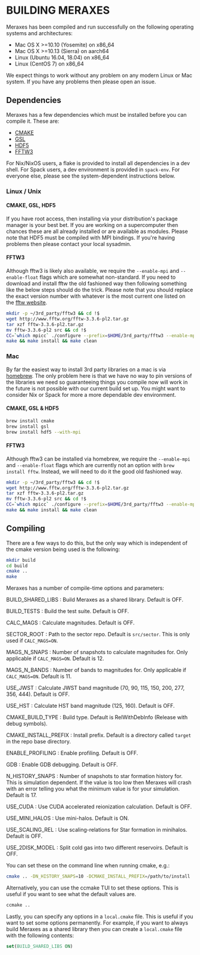 # BUILDING MERAXES

Meraxes has been compiled and run successfully on the following operating systems and architectures:

- Mac OS X >=10.10 (Yosemite) on x86_64
- Mac OS X >=10.13 (Sierra) on aarch64
- Linux (Ubuntu 16.04, 18.04) on x86_64
- Linux (CentOS 7) on x86_64

We expect things to work without any problem on any modern Linux or Mac system.  If you have any problems then please open an issue.

## Dependencies

Meraxes has a few dependencies which must be installed before you can compile it.  These are:

- [CMAKE](https://cmake.org)
- [GSL](https://www.gnu.org/software/gsl/)
- [HDF5](https://www.hdfgroup.org)
- [FFTW3](http://www.fftw.org)

For Nix/NixOS users, a flake is provided to install all dependencies in a dev shell.
For Spack users, a dev environment is provided in `spack-env`.
For everyone else, please see the system-dependent instructions below.

### Linux / Unix

#### CMAKE, GSL, HDF5

If you have root access, then installing via your distribution's package manager is your best bet.  If you are working on a supercomputer then chances these are all already installed or are available as modules.  Please note that HDF5 must be compiled with MPI bindings.  If you're having problems then please contact your local sysadmin.

#### FFTW3

Although fftw3 is likely also available, we require the `--enable-mpi` and `--enable-float` flags which are somewhat non-standard.  If you need to download and install fftw the old fashioned way then following something like the below steps should do the trick.  Please note that you should replace the exact version number with whatever is the most current one listed on the [fftw website](http://www.fftw.org/).

``` sh
mkdir -p ~/3rd_party/fftw3 && cd !$
wget http://www.fftw.org/fftw-3.3.6-pl2.tar.gz
tar xzf fftw-3.3.6-pl2.tar.gz
mv fftw-3.3.6-pl2 src && cd !$
CC=`which mpicc` ./configure --prefix=$HOME/3rd_party/fftw3 --enable-mpi --enable-float
make && make install && make clean
```

### Mac

By far the easiest way to install 3rd party libraries on a mac is via [homebrew](https://brew.sh). The only problem here is that we have no way to pin versions of the libraries we need so guaranteeing things you compile now will work in the future is not possible with our current build set up. You might want to consider Nix or Spack for more a more dependable dev environment.

#### CMAKE, GSL & HDF5

```sh
brew install cmake
brew install gsl
brew install hdf5 --with-mpi
```

#### FFTW3

Although fftw3 can be installed via homebrew, we require the `--enable-mpi` and `--enable-float` flags which are currently not an option with `brew install fftw`.  Instead, we will need to do it the good old fashioned way.

``` sh
mkdir -p ~/3rd_party/fftw3 && cd !$
wget http://www.fftw.org/fftw-3.3.6-pl2.tar.gz
tar xzf fftw-3.3.6-pl2.tar.gz
mv fftw-3.3.6-pl2 src && cd !$
CC=`which mpicc` ./configure --prefix=$HOME/3rd_party/fftw3 --enable-mpi --enable-float
make && make install && make clean
```

## Compiling

There are a few ways to do this, but the only way which is independent of the cmake version being used is the following:

```sh
mkdir build
cd build
cmake ..
make
```

Meraxes has a number of compile-time options and parameters:

BUILD_SHARED_LIBS
: Build Meraxes as a shared library. Default is OFF.

BUILD_TESTS
: Build the test suite. Default is OFF.

CALC_MAGS
: Calculate magnitudes. Default is OFF.

SECTOR_ROOT
: Path to the sector repo. Default is `src/sector`. This is only used if `CALC_MAGS=ON`.

MAGS_N_SNAPS
: Number of snapshots to calculate magnitudes for. Only applicable if `CALC_MAGS=ON`. Default is 12.

MAGS_N_BANDS
: Number of bands to magnitudes for. Only applicable if `CALC_MAGS=ON`. Default is 11.

USE_JWST
: Calculate JWST band magnitude (70, 90, 115, 150, 200, 277, 356, 444). Default is OFF.

USE_HST
: Calculate HST band magnitude (125, 160). Default is OFF.

CMAKE_BUILD_TYPE
: Build type. Default is RelWithDebInfo (Release with debug symbols).

CMAKE_INSTALL_PREFIX
: Install prefix. Default is a directory called `target` in the repo base directory.

ENABLE_PROFILING
: Enable profiling. Default is OFF.

GDB
: Enable GDB debugging. Default is OFF.

N_HISTORY_SNAPS
: Number of snapshots to star formation history for. This is simulation dependent. If the value is too low then Meraxes will crash with an error telling you what the minimum value is for your simulation. Default is 17.

USE_CUDA
: Use CUDA accelerated reionization calculation. Default is OFF.

USE_MINI_HALOS
: Use mini-halos. Default is ON.

USE_SCALING_REL
: Use scaling-relations for Star formation in minihalos. Default is OFF.

USE_2DISK_MODEL
: Split cold gas into two different reservoirs. Default is OFF.

You can set these on the command line when running cmake, e.g.:

```sh
cmake .. -DN_HISTORY_SNAPS=10 -DCMAKE_INSTALL_PREFIX=/path/to/install
```

Alternatively, you can use the ccmake TUI to set these options.  This is useful if you want to see what the default values are.

```sh
ccmake ..
```

Lastly, you can specify any options in a `local.cmake` file.  This is useful if you want to set some options permanently.  For example, if you want to always build Meraxes as a shared library then you can create a `local.cmake` file with the following contents:

```cmake
set(BUILD_SHARED_LIBS ON)
```
